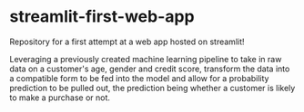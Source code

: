 # streamlit-first-web-app
Repository for a first attempt at a web app hosted on streamlit!

Leveraging a previously created machine learning pipeline to take in raw data on a customer's age, gender and credit score, transform the data into a compatible form to be fed into the model and allow for a probability prediction to be pulled out, the prediction being whether a customer is likely to make a purchase or not.
